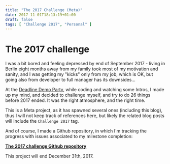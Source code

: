 ```yaml
---
title: "The 2017 Challenge (Meta)"
date: 2017-11-01T18:13:19+01:00
draft: false
tags: [ "Challenge 2017", "Personal" ]
---
```


# The 2017 challenge

I was a bit bored and feeling depressed by end of September 2017 - living in Berlin eight months away from my family took most of my motivation and sanity, and I was getting my "kicks" only from my job, which is OK, but going also from developer to full manager has its downsides...

At the [Deadline Demo Party](http://deadline.untergrund.net), while coding and watching some Intros, I made up my mind, and decided to challenge myself, and try to do 26 things before 2017 ended.  It was the right atmosphere, and the right time.

This is a Meta project, as it has spawned several ones (including this blog), thus I will not keep track of references here, but likely the related blog posts will include the `Challenge 2017` tag.

And of course, I made a Github repository, in which I'm tracking the progress with issues associated to my milestone completion:

[**The 2017 challenge Github repository**](https://github.com/alignan/things-to-do)

This project will end December 31th, 2017.